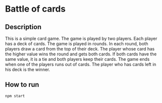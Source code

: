 # Battle of cards
## Description
This is a simple card game. The game is played by two players. Each player has a deck of cards. The game is played in rounds. In each round, both players draw a card from the top of their deck. The player whose card has the higher value wins the round and gets both cards. If both cards have the same value, it is a tie and both players keep their cards. The game ends when one of the players runs out of cards. The player who has cards left in his deck is the winner.

## How to run
```
npm start
```